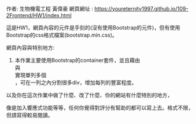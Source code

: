 作者: 生物機電工程 黃偉豪 
網頁網址 : https://youreternity1997.github.io/109-2Frontend/HW1/index.html

這是HW1，網頁內容的元件是手刻的(沒有使用Bootstrap的元件)，但有使用Bootstrap的css格式檔案(bootstrap.min.css)。

網頁內容與特別地方:
1. 本作業主要使用Bootstrap的container套件，並且藉由<div class='row'>與<div class="col-xl">實現單列多個<div>
，可在一列之內分割很多div，增加每列的豐富程度。


    
以及你在這次作業中做了什麼、改了什麼、你的網站有什麼特別的地方，

像是加入響應式功能等等，任何你覺得對評分有幫助的都可以寫上去。格式不限，但請寫得較易閱讀。
